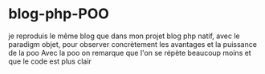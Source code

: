 # blog-php-POO
je reproduis le même blog que dans mon projet blog php natif, avec le paradigm objet, pour observer concrètement les avantages et la puissance de la poo 
Avec la poo on remarque que l'on se répète beaucoup moins et que le code est plus clair

